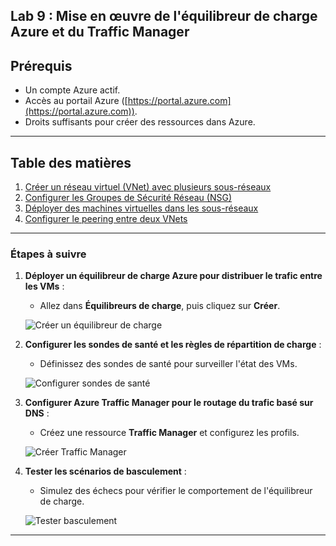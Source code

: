 
## Lab 9 : Mise en œuvre de l'équilibreur de charge Azure et du Traffic Manager

## Prérequis

- Un compte Azure actif.
- Accès au portail Azure ([https://portal.azure.com](https://portal.azure.com)).
- Droits suffisants pour créer des ressources dans Azure.

---

## Table des matières

1. [Créer un réseau virtuel (VNet) avec plusieurs sous-réseaux](#etape-1-créer-un-réseau-virtuel-vnet-avec-plusieurs-sous-réseaux)
2. [Configurer les Groupes de Sécurité Réseau (NSG)](#etape-2-configurer-les-groupes-de-sécurité-réseau-nsg)
3. [Déployer des machines virtuelles dans les sous-réseaux](#etape-3-déployer-des-machines-virtuelles-dans-les-sous-réseaux)
4. [Configurer le peering entre deux VNets](#etape-4-configurer-le-peering-entre-deux-vnets)

---


### Étapes à suivre

1. **Déployer un équilibreur de charge Azure pour distribuer le trafic entre les VMs** :
   - Allez dans **Équilibreurs de charge**, puis cliquez sur **Créer**.

   ![Créer un équilibreur de charge](images/creer-equilibreur-charge.png)

2. **Configurer les sondes de santé et les règles de répartition de charge** :
   - Définissez des sondes de santé pour surveiller l'état des VMs.

   ![Configurer sondes de santé](images/configurer-sondes.png)

3. **Configurer Azure Traffic Manager pour le routage du trafic basé sur DNS** :
   - Créez une ressource **Traffic Manager** et configurez les profils.

   ![Créer Traffic Manager](images/creer-traffic-manager.png)

4. **Tester les scénarios de basculement** :
   - Simulez des échecs pour vérifier le comportement de l'équilibreur de charge.

   ![Tester basculement](images/tester-basculement.png)

---